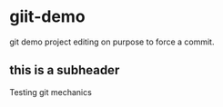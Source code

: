 # giit-demo

git demo project
editing on purpose to force a commit.

## this is a subheader

Testing git mechanics

